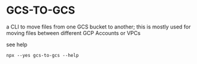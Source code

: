 # GCS-TO-GCS
 a CLI to move files from one GCS bucket to another; this is mostly used for moving files between different GCP Accounts or VPCs

see help
 ```
 npx --yes gcs-to-gcs --help
 ```